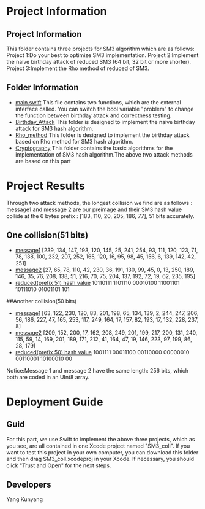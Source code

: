 # Project Information

## Project Information
This folder contains three projects for SM3 algorithm which are as follows:
    Project 1:Do your best to optimize SM3 implementation.
    Project 2:Implement the naive birthday attack of reduced SM3 (64 bit, 32 bit or more shorter).
    Project 3:Implement the Rho method of reduced of SM3.


## Folder Information
- [main.swift](#main)
    This file contains two functions, which are the external interface called. You can switch the bool variable "problem" to change the function between birthday attack and correctness testing.
- [Birthday_Attack](#naive)
    This folder is designed to implement the naive birthday attack for SM3 hash algorithm.
- [Rho_method](#Rho)
    This folder is designed to implement the birthday attack based on Rho method for SM3 hash algorithm.
- [Cryptography](#SM3)
    This folder contains the basic algorithms for the implementation of SM3 hash algorithm.The above two attack methods are based on this part




# Project Results
Through two attack methods, the longest collision we find are as follows : message1 and message 2 are our preimage and their SM3 hash value collide at the 6 bytes prefix : [183, 110, 20, 205, 186, 77], 51 bits accurately. 

## One collision(51 bits)
- [message1](#message)
    [239, 134, 147, 193, 120, 145, 25, 241, 254, 93, 111, 120, 123, 71, 78, 138, 100, 232, 207, 252, 165, 120, 16, 95, 98, 45, 156, 6, 139, 142, 42, 251]
- [message2](#message)
    [27, 65, 78, 110, 42, 230, 36, 191, 130, 99, 45, 0, 13, 250, 189, 146, 35, 76, 208, 138,  51, 216, 70, 75, 204, 137, 192, 72, 19, 62, 235, 195]
- [reduced(prefix 51) hash value](#coll)
    10110111 1101110 00010100 11001101 10111010 01001101 101

##Another collision(50 bits)
- [message1](#message)
    [63, 122, 230, 120, 83, 201, 198, 65, 134, 139, 2, 244, 247, 206, 56, 186, 227, 47, 165, 253, 117, 249, 164, 17, 157, 82, 193, 17, 132, 228, 237, 8]
- [message2](#message)
    [209, 152, 200, 17, 162, 208, 249, 201, 199, 217, 200, 131, 240, 115, 59, 14, 169, 201, 189, 171, 212, 41, 164, 47, 19, 146, 223, 97, 199, 86, 28, 179]
- [reduced(prefix 50) hash value](#coll)
    1001111 00011100 00110000 00000010 00110001 10100010 00

Notice:Message 1 and message 2 have the same length: 256 bits, which both are coded in an UInt8 array.



# Deployment Guide

## Guid

For this part, we use Swift to implement the above three projects, which as you see, are all contained in one Xcode project named "SM3_coll". If you want to
test this project in your own computer, you can download this folder and then drag SM3_coll.xcodeproj in your Xcode. If necessary, you should click "Trust and Open" for the next steps.

## Developers

Yang Kunyang

